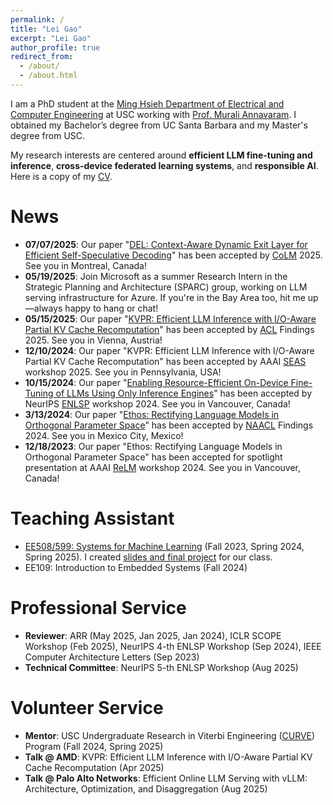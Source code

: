 ```yaml
---
permalink: /
title: "Lei Gao"
excerpt: "Lei Gao"
author_profile: true
redirect_from: 
  - /about/
  - /about.html
---
```


I am a PhD student at the [Ming Hsieh Department of Electrical and Computer Engineering](https://minghsiehece.usc.edu/) at USC working with [Prof. Murali Annavaram](http://scip-lab.usc.edu/). I obtained my Bachelor’s degree from UC Santa Barbara and my Master's degree from USC. 

My research interests are centered around **efficient LLM fine-tuning and inference**, **cross-device federated learning systems**, and **responsible AI**. Here is a copy of my [CV](https://drive.google.com/file/d/1_nmI6PbiMfAH85MrOSnA6IIyZP2Sw-k6/view?usp=drive_link).

# News
* **07/07/2025**: Our paper "[DEL: Context-Aware Dynamic Exit Layer for Efficient Self-Speculative Decoding](https://arxiv.org/abs/2504.05598)" has been accepted by [CoLM](https://colmweb.org/) 2025. See you in Montreal, Canada!
* **05/19/2025**: Join Microsoft as a summer Research Intern in the Strategic Planning and Architecture (SPARC) group, working on LLM serving infrastructure for Azure. If you're in the Bay Area too, hit me up—always happy to hang or chat!
* **05/15/2025**: Our paper "[KVPR: Efficient LLM Inference with I/O-Aware Partial KV Cache Recomputation](https://arxiv.org/abs/2411.17089)" has been accepted by [ACL](https://2025.aclweb.org/) Findings 2025. See you in Vienna, Austria!
* **12/10/2024**: Our paper "KVPR: Efficient LLM Inference with I/O-Aware Partial KV Cache Recomputation" has been accepted by AAAI [SEAS](https://seasworkshop.github.io/aaai25/) workshop 2025. See you in Pennsylvania, USA!
* **10/15/2024**: Our paper "[Enabling Resource-Efficient On-Device Fine-Tuning of LLMs Using Only Inference Engines](https://arxiv.org/pdf/2409.15520)" has been accepted by NeurIPS [ENLSP](https://neurips2024-enlsp.github.io/) workshop 2024. See you in Vancouver, Canada!
* **3/13/2024**: Our paper "[Ethos: Rectifying Language Models in Orthogonal Parameter Space](https://arxiv.org/abs/2403.08994)" has been accepted by [NAACL](https://aclanthology.org/2024.findings-naacl.132/) Findings 2024. See you in Mexico City, Mexico!
* **12/18/2023**: Our paper "Ethos: Rectifying Language Models in Orthogonal Parameter Space" has been accepted for spotlight presentation at AAAI [ReLM](https://sites.google.com/vectorinstitute.ai/relm2024/schedule?authuser=0) workshop 2024. See you in Vancouver, Canada! 

# Teaching Assistant
* [EE508/599: Systems for Machine Learning](https://ece-classes.usc.edu/ee599ml/) (Fall 2023, Spring 2024, Spring 2025). I created [slides and final project](https://drive.google.com/drive/folders/1-O5gVVR6GCFEz3ShQbHKn4ATEo1BcmIT?usp=sharing) for our class.
* EE109: Introduction to Embedded Systems (Fall 2024)

# Professional Service
* **Reviewer**: ARR (May 2025, Jan 2025, Jan 2024), ICLR SCOPE Workshop (Feb 2025), NeurIPS 4-th ENLSP Workshop (Sep 2024), IEEE Computer Architecture Letters (Sep 2023)
* **Technical Committee**: NeurIPS 5-th ENLSP Workshop (Aug 2025)

# Volunteer Service
* **Mentor**: USC Undergraduate Research in Viterbi Engineering ([CURVE](https://viterbiundergrad.usc.edu/research/curve/)) Program (Fall 2024, Spring 2025)
* **Talk @ AMD**: KVPR: Efficient LLM Inference with I/O-Aware Partial KV Cache Recomputation (Apr 2025)
* **Talk @ Palo Alto Networks**: Efficient Online LLM Serving with vLLM: Architecture, Optimization, and Disaggregation (Aug 2025)